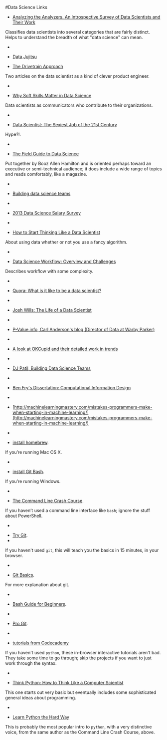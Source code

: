 #Data Science Links

 * [Analyzing the Analyzers. An Introspective Survey of Data Scientists and Their Work](http://cdn.oreillystatic.com/oreilly/radarreport/0636920029014/Analyzing_the_Analyzers.pdf)
 
Classifies data scientists into several categories that are fairly distinct. Helps to understand the breadth of what "data science" can mean.

-

 * [Data Jujitsu](http://radar.oreilly.com/2012/07/data-jujitsu.html) 

 * [The Drivetrain Approach](http://strata.oreilly.com/2012/03/drivetrain-approach-data-products.html)
 
Two articles on the data scientist as a kind of clever product engineer.

-

 * [Why Soft Skills Matter in Data Science](http://data-informed.com/soft-skills-matter-data-science)
 
Data scientists as communicators who contribute to their organizations.

-

 * [Data Scientist: The Sexiest Job of the 21st Century](http://hbr.org/2012/10/data-scientist-the-sexiest-job-of-the-21st-century/)
 
 Hype?!.

-

* [The Field Guide to Data Science](http://www.boozallen.com/content/dam/boozallen/media/file/The-Field-Guide-to-Data-Science.pdf)

Put together by Booz Allen Hamilton and is oriented perhaps toward an executive or semi-technical audience; it does include a wide range of topics and reads comfortably, like a magazine.

-

 * [Building data science teams](http://radar.oreilly.com/2011/09/building-data-science-teams.html)

-

 * [2013 Data Science Salary Survey](http://www.oreilly.com/data/free/files/stratasurvey.pdf)

-

 * [How to Start Thinking Like a Data Scientist](http://blogs.hbr.org/2013/11/how-to-start-thinking-like-a-data-scientist/) 
 
About using data whether or not you use a fancy algorithm.

-

 * [Data Science Workflow: Overview and Challenges](http://cacm.acm.org/blogs/blog-cacm/169199-data-science-workflow-overview-and-challenges/fulltext) 
 
Describes workflow with some complexity.

-

* <a href="http://www.quora.com/Data-Science/What-is-it-like-to-be-a-data-scientist">Quora: What is it like to be a data scientist?</a>

-

* <a href="http://www.youtube.com/watch?v=h9vQIPfe2uU"> Josh Wills: The Life of a Data Scientist</a>

-

* <a href="http://www.p-value.info/"> P-Value.info, Carl Anderson's blog (Director of Data at Warby Parker)</a>

-

* <a href="http://blog.okcupid.com/"> A look at OKCupid and their detailed work in trends</a>

-

* <a href="http://radar.oreilly.com/2011/09/building-data-science-teams.html">DJ Patil, Building Data Science Teams</a>

-

* <a href="http://benfry.com/phd/">Ben Fry's Dissertation: Computational Information Design </a>

-

* [http://machinelearningmastery.com/mistakes-programmers-make-when-starting-in-machine-learning/](http://machinelearningmastery.com/mistakes-programmers-make-when-starting-in-machine-learning/)

-

 * [install homebrew](http://brew.sh/#install). 
 
 If you’re running Mac OS X.
 
-

 * [install Git Bash](http://openhatch.org/missions/windows-setup/install-git-bash).

If you’re running Windows.

-

 * [The Command Line Crash Course](http://cli.learncodethehardway.org/book/). 
 
 If you haven’t used a command line interface like `bash`; ignore the stuff about PowerShell.

-

 * [Try Git](http://try.github.io/).
 *
 If you haven't used `git`, this will teach you the basics in 15 minutes, in your browser. 

-

* [Git Basics](https://www.atlassian.com/git/tutorial/git-basics).

For more explanation about git.

-

 * [Bash Guide for Beginners](http://writers.fultus.com/garrels/ebooks/Machtelt_Garrels_Bash_Guide_for_Beginners_2nd_Ed.pdf).
  
- 

 * [Pro Git](http://git-scm.com/book).

-

 *  [tutorials from Codecademy](http://www.codecademy.com/tracks/python)
 
If you haven't used `python`, these in-browser interactive tutorials aren't bad. They take some time to go through; skip the projects if you want to just work through the syntax.

-

 * [Think Python: How to Think Like a Computer Scientist](http://www.greenteapress.com/thinkpython/thinkpython.pdf)

This one starts out very basic but eventually includes some sophisticated general ideas about programming.

-

 * [Learn Python the Hard Way](http://learnpythonthehardway.org/book/)

This is probably the most popular intro to `python`, with a very distinctive voice, from the same author as the Command Line Crash Course, above.



